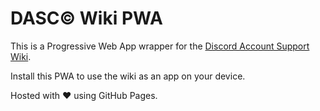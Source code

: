 # DASC© Wiki PWA

This is a Progressive Web App wrapper for the [Discord Account Support Wiki](https://discord-account-support-corporation.fandom.com/).

Install this PWA to use the wiki as an app on your device.

Hosted with ❤️ using GitHub Pages.
